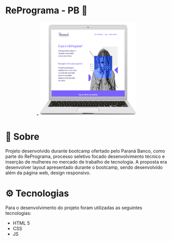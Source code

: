 # RePrograma - PB :blue_heart:
<p align="center">"
 <img src="https://github.com/crissieag/reprograma/blob/main/desktop.png" alt="tela"  height="299px" width="299px">
</p>

# :page_facing_up: Sobre #

Projeto desenvolvido durante bootcamp ofertado pelo Paraná Banco, como parte do RePrograma, processo seletivo focado desenvolvimento técnico e inserção de mulheres no mercado de trabalho de tecnologia. A proposta era desenvolver layout apresentado durante o bootcamp, sendo desenvolvido além da página web, design responsivo.

# :gear: Tecnologias #

Para o desenvolvimento do projeto foram utilizadas as seguintes tecnologias:

* HTML 5
* CSS
* JS

